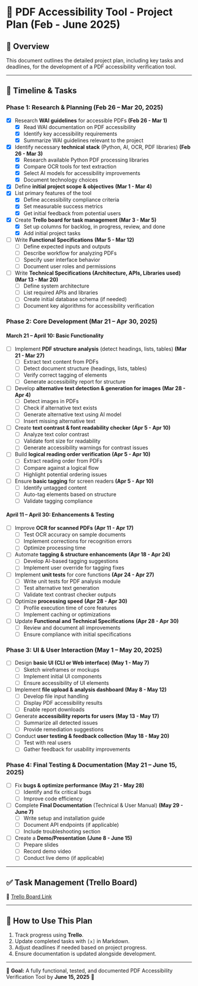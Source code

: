 # 📅 PDF Accessibility Tool - Project Plan (Feb - June 2025)

## 📌 Overview

This document outlines the detailed project plan, including key tasks and deadlines, for the development of a PDF accessibility verification tool.

---

## 📆 Timeline & Tasks

### **Phase 1: Research & Planning (Feb 26 – Mar 20, 2025)**

- [x] Research **WAI guidelines** for accessible PDFs **(Feb 26 - Mar 1)**
  - [x] Read WAI documentation on PDF accessibility
  - [x] Identify key accessibility requirements
  - [x] Summarize WAI guidelines relevant to the project

- [x] Identify necessary **technical stack** (Python, AI, OCR, PDF libraries) **(Feb 26 - Mar 3)**
  - [x] Research available Python PDF processing libraries
  - [x] Compare OCR tools for text extraction
  - [x] Select AI models for accessibility improvements
  - [x] Document technology choices

- [x] Define **initial project scope & objectives** **(Mar 1 - Mar 4)**
- [x] List primary features of the tool
  - [x] Define accessibility compliance criteria
  - [x] Set measurable success metrics
  - [x] Get initial feedback from potential users

- [x] Create **Trello board for task management** **(Mar 3 - Mar 5)**
  - [x] Set up columns for backlog, in progress, review, and done
  - [x] Add initial project tasks

- [ ] Write **Functional Specifications** **(Mar 5 - Mar 12)**
  - [ ] Define expected inputs and outputs
  - [ ] Describe workflow for analyzing PDFs
  - [ ] Specify user interface behavior
  - [ ] Document user roles and permissions

- [ ] Write **Technical Specifications (Architecture, APIs, Libraries used)** **(Mar 13 - Mar 20)**
  - [ ] Define system architecture
  - [ ] List required APIs and libraries
  - [ ] Create initial database schema (if needed)
  - [ ] Document key algorithms for accessibility verification

### **Phase 2: Core Development (Mar 21 – Apr 30, 2025)**

#### **March 21 – April 10: Basic Functionality**

- [ ] Implement **PDF structure analysis** (detect headings, lists, tables) **(Mar 21 - Mar 27)**
  - [ ] Extract text content from PDFs
  - [ ] Detect document structure (headings, lists, tables)
  - [ ] Verify correct tagging of elements
  - [ ] Generate accessibility report for structure

- [ ] Develop **alternative text detection & generation for images** **(Mar 28 - Apr 4)**
  - [ ] Detect images in PDFs
  - [ ] Check if alternative text exists
  - [ ] Generate alternative text using AI model
  - [ ] Insert missing alternative text

- [ ] Create **text contrast & font readability checker** **(Apr 5 - Apr 10)**
  - [ ] Analyze text color contrast
  - [ ] Validate font size for readability
  - [ ] Generate accessibility warnings for contrast issues

- [ ] Build **logical reading order verification** **(Apr 5 - Apr 10)**
  - [ ] Extract reading order from PDFs
  - [ ] Compare against a logical flow
  - [ ] Highlight potential ordering issues

- [ ] Ensure **basic tagging** for screen readers **(Apr 5 - Apr 10)**
  - [ ] Identify untagged content
  - [ ] Auto-tag elements based on structure
  - [ ] Validate tagging compliance

#### **April 11 – April 30: Enhancements & Testing**

- [ ] Improve **OCR for scanned PDFs** **(Apr 11 - Apr 17)**
  - [ ] Test OCR accuracy on sample documents
  - [ ] Implement corrections for recognition errors
  - [ ] Optimize processing time

- [ ] Automate **tagging & structure enhancements** **(Apr 18 - Apr 24)**
  - [ ] Develop AI-based tagging suggestions
  - [ ] Implement user override for tagging fixes

- [ ] Implement **unit tests** for core functions **(Apr 24 - Apr 27)**
  - [ ] Write unit tests for PDF analysis module
  - [ ] Test alternative text generation
  - [ ] Validate text contrast checker outputs

- [ ] Optimize **processing speed** **(Apr 28 - Apr 30)**
  - [ ] Profile execution time of core features
  - [ ] Implement caching or optimizations

- [ ] Update **Functional and Technical Specifications** **(Apr 28 - Apr 30)**
  - [ ] Review and document all improvements
  - [ ] Ensure compliance with initial specifications

### **Phase 3: UI & User Interaction (May 1 – May 20, 2025)**

- [ ] Design **basic UI (CLI or Web interface)** **(May 1 - May 7)**
  - [ ] Sketch wireframes or mockups
  - [ ] Implement initial UI components
  - [ ] Ensure accessibility of UI elements

- [ ] Implement **file upload & analysis dashboard** **(May 8 - May 12)**
  - [ ] Develop file input handling
  - [ ] Display PDF accessibility results
  - [ ] Enable report downloads

- [ ] Generate **accessibility reports for users** **(May 13 - May 17)**
  - [ ] Summarize all detected issues
  - [ ] Provide remediation suggestions

- [ ] Conduct **user testing & feedback collection** **(May 18 - May 20)**
  - [ ] Test with real users
  - [ ] Gather feedback for usability improvements

### **Phase 4: Final Testing & Documentation (May 21 – June 15, 2025)**

- [ ] Fix **bugs & optimize performance** **(May 21 - May 28)**
  - [ ] Identify and fix critical bugs
  - [ ] Improve code efficiency

- [ ] Complete **Final Documentation** (Technical & User Manual) **(May 29 - June 7)**
  - [ ] Write setup and installation guide
  - [ ] Document API endpoints (if applicable)
  - [ ] Include troubleshooting section

- [ ] Create a **Demo/Presentation** **(June 8 - June 15)**
  - [ ] Prepare slides
  - [ ] Record demo video
  - [ ] Conduct live demo (if applicable)

---

## ✅ Task Management (Trello Board)

🔗 [Trello Board Link](https://trello.com/b/yi5AC3K2/management)

---

## 📂 How to Use This Plan

1. Track progress using **Trello**.
2. Update completed tasks with `[x]` in Markdown.
3. Adjust deadlines if needed based on project progress.
4. Ensure documentation is updated alongside development.

---

🎯 **Goal:** A fully functional, tested, and documented PDF Accessibility Verification Tool by **June 15, 2025** 🚀
